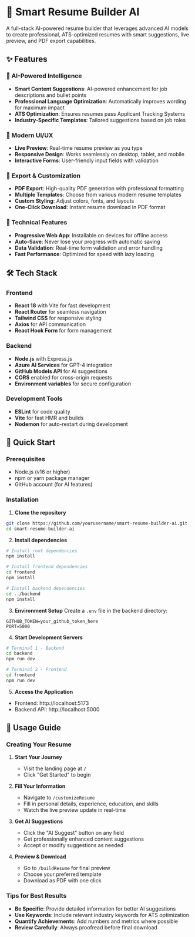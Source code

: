 # 🚀 Smart Resume Builder AI

A full-stack AI-powered resume builder that leverages advanced AI models to create professional, ATS-optimized resumes with smart suggestions, live preview, and PDF export capabilities.

## ✨ Features

### 🧠 AI-Powered Intelligence
- **Smart Content Suggestions**: AI-powered enhancement for job descriptions and bullet points
- **Professional Language Optimization**: Automatically improves wording for maximum impact
- **ATS Optimization**: Ensures resumes pass Applicant Tracking Systems
- **Industry-Specific Templates**: Tailored suggestions based on job roles

### 🎨 Modern UI/UX
- **Live Preview**: Real-time resume preview as you type
- **Responsive Design**: Works seamlessly on desktop, tablet, and mobile
- **Interactive Forms**: User-friendly input fields with validation

### 📄 Export & Customization
- **PDF Export**: High-quality PDF generation with professional formatting
- **Multiple Templates**: Choose from various modern resume templates
- **Custom Styling**: Adjust colors, fonts, and layouts
- **One-Click Download**: Instant resume download in PDF format

### 🔧 Technical Features
- **Progressive Web App**: Installable on devices for offline access
- **Auto-Save**: Never lose your progress with automatic saving
- **Data Validation**: Real-time form validation and error handling
- **Fast Performance**: Optimized for speed with lazy loading

## 🛠️ Tech Stack

### Frontend
- **React 18** with Vite for fast development
- **React Router** for seamless navigation
- **Tailwind CSS** for responsive styling
- **Axios** for API communication
- **React Hook Form** for form management

### Backend
- **Node.js** with Express.js
- **Azure AI Services** for GPT-4 integration
- **GitHub Models API** for AI suggestions
- **CORS** enabled for cross-origin requests
- **Environment variables** for secure configuration

### Development Tools
- **ESLint** for code quality
- **Vite** for fast HMR and builds
- **Nodemon** for auto-restart during development

## 🚀 Quick Start

### Prerequisites
- Node.js (v16 or higher)
- npm or yarn package manager
- GitHub account (for AI features)

### Installation

1. **Clone the repository**
```bash
git clone https://github.com/yourusername/smart-resume-builder-ai.git
cd smart-resume-builder-ai
```

2. **Install dependencies**
```bash
# Install root dependencies
npm install

# Install frontend dependencies
cd frontend
npm install

# Install backend dependencies
cd ../backend
npm install
```

3. **Environment Setup**
Create a `.env` file in the backend directory:
```env
GITHUB_TOKEN=your_github_token_here
PORT=5000
```

4. **Start Development Servers**
```bash
# Terminal 1 - Backend
cd backend
npm run dev

# Terminal 2 - Frontend
cd frontend
npm run dev
```

5. **Access the Application**
- Frontend: http://localhost:5173
- Backend API: http://localhost:5000

## 🎯 Usage Guide

### Creating Your Resume

1. **Start Your Journey**
   - Visit the landing page at `/`
   - Click "Get Started" to begin

2. **Fill Your Information**
   - Navigate to `/customizeResume`
   - Fill in personal details, experience, education, and skills
   - Watch the live preview update in real-time

3. **Get AI Suggestions**
   - Click the "AI Suggest" button on any field
   - Get professionally enhanced content suggestions
   - Accept or modify suggestions as needed

4. **Preview & Download**
   - Go to `/buildResume` for final preview
   - Choose your preferred template
   - Download as PDF with one click

### Tips for Best Results

- **Be Specific**: Provide detailed information for better AI suggestions
- **Use Keywords**: Include relevant industry keywords for ATS optimization
- **Quantify Achievements**: Add numbers and metrics where possible
- **Review Carefully**: Always proofread before final download
